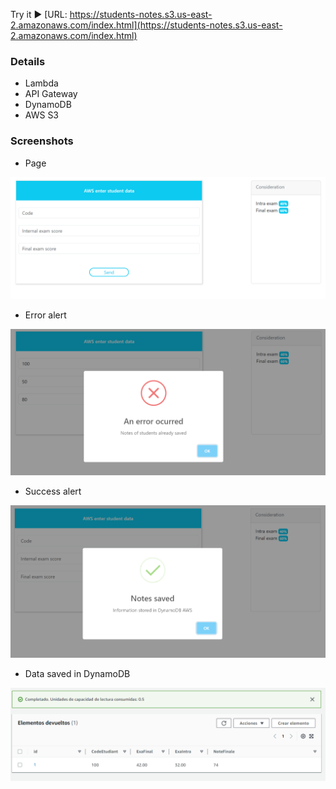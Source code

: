 Try it ▶️ [URL: https://students-notes.s3.us-east-2.amazonaws.com/index.html](https://students-notes.s3.us-east-2.amazonaws.com/index.html)
### Details
- Lambda
- API Gateway
- DynamoDB
- AWS S3

### Screenshots

- Page

![Descripción de la imagen](/screenshots/page.png)

- Error alert

![Descripción de la imagen](/screenshots/error-alert.png)

- Success alert

![Descripción de la imagen](/screenshots/success-alert.png)

- Data saved in DynamoDB

![Descripción de la imagen](/screenshots/dynamodb.png)
